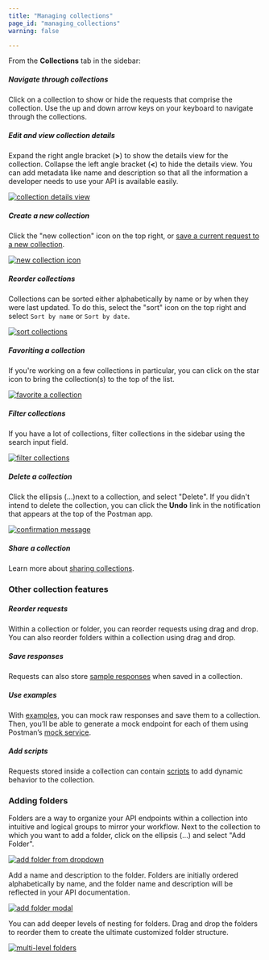 ```yaml
---
title: "Managing collections"
page_id: "managing_collections"
warning: false

---
```



From the **Collections** tab in the sidebar:

##### **Navigate through collections**

Click on a collection to show or hide the requests that comprise the collection. Use the up and down arrow keys on your keyboard to navigate through the collections. 

##### **Edit and view collection details**

Expand the right angle bracket (**>**) to show the details view for the collection. Collapse the left angle bracket (**<**) to hide the details view. You can add metadata like name and description so that all the information a developer needs to use your API is available easily. 

[![collection details view](https://assets.postman.com/postman-docs/WS-collectionDetailsView.png)](https://assets.postman.com/postman-docs/WS-collectionDetailsView.png)

##### **Create a new collection**

Click the "new collection" icon on the top right, or [save a current request to a new collection](/docs/postman/collections/creating_collections/).

[![new collection icon](https://assets.postman.com/postman-docs/59154223.png)](https://assets.postman.com/postman-docs/59154223.png)

##### **Reorder collections**

Collections can be sorted either alphabetically by name or by when they were last updated. To do this, select the "sort" icon on the top right and select `Sort by name` or `Sort by date`. 

[![sort collections](https://assets.postman.com/postman-docs/59154251.png)](https://assets.postman.com/postman-docs/59154251.png)

##### **Favoriting a collection**

If you're working on a few collections in particular, you can click on the star icon to bring the collection(s) to the top of the list.

[![favorite a collection](https://assets.postman.com/postman-docs/59154198.png)](https://assets.postman.com/postman-docs/59154198.png)

##### **Filter collections**

If you have a lot of collections, filter collections in the sidebar using the search input field.  

[![filter collections](https://assets.postman.com/postman-docs/59154104.png)](https://assets.postman.com/postman-docs/59154104.png)

##### **Delete a collection**

Click the ellipsis (...)next to a collection, and select "Delete". If you didn't intend to delete the collection, you can click the **Undo** link in the notification that appears at the top of the Postman app.

[![confirmation message](https://assets.postman.com/postman-docs/59154076.png)](https://assets.postman.com/postman-docs/59154076.png)

##### **Share a collection** 

Learn more about [sharing collections](/docs/postman/collections/sharing_collections/).

### Other collection features

##### **Reorder requests**

Within a collection or folder, you can reorder requests using drag and drop. You can also reorder folders within a collection using drag and drop. 

##### **Save responses** 

Requests can also store [sample responses](/docs/postman/sending_api_requests/responses/) when saved in a collection.

##### **Use examples** 

With [examples](/docs/postman/collections/examples/), you can mock raw responses and save them to a collection. Then, you’ll be able to generate a mock endpoint for each of them using Postman’s [mock service](/docs/postman/mock_servers/intro_to_mock_servers/). 

##### **Add scripts**

Requests stored inside a collection can contain [scripts](/docs/postman/scripts/intro_to_scripts/) to add dynamic behavior to the collection.

### Adding folders

Folders are a way to organize your API endpoints within a collection into intuitive and logical groups to mirror your workflow. Next to the collection to which you want to add a folder, click on the ellipsis (...) and select "Add Folder".

[![add folder from dropdown](https://assets.postman.com/postman-docs/WS-addFolderDropdown.png)](https://assets.postman.com/postman-docs/WS-addFolderDropdown.png)

Add a name and description to the folder. Folders are initially ordered alphabetically by name, and the folder name and description will be reflected in your API documentation.

[![add folder modal](https://assets.postman.com/postman-docs/59183817.png)](https://assets.postman.com/postman-docs/59183817.png)

You can add deeper levels of nesting for folders. Drag and drop the folders to reorder them to create the ultimate customized folder structure.

[![multi-level folders](https://assets.postman.com/postman-docs/WS-multiLevelFolders.png)](https://assets.postman.com/postman-docs/WS-multiLevelFolders.png)
